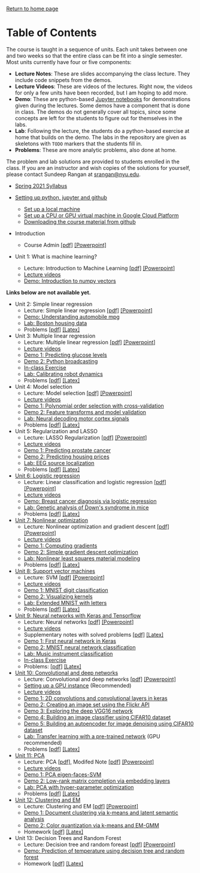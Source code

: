 [Return to home page](./README.md) 

# Table of Contents

The course is taught in a sequence of units.  Each unit takes between one
and two weeks so that the entire class can be fit into a single semester.
Most units currently have four or five components:
* **Lecture Notes**:  These are slides accompanying the class lecture.  They include code snippets
   from the demos.   
* **Lecture Videos**:  These are videos of the lectures.  Right now, the videos
   for only a few units have been recorded, but I am hoping to add more.
* **Demo**: These are python-based [Jupyter notebooks](http://jupyter.org/)
   for demonstrations given during the lectures.  Some demos have a
   component that is done in class.  The demos do not generally cover
   all topics, since some concepts are left for the students to figure out 
   for themselves in the labs.
* **Lab**:  Following the lecture, the students do a python-based exercise at home
   that builds on the demo.
   The labs in the repository are given as skeletons with `TODO`
   markers that the students fill in.
* **Problems**:  These are more analytic problems, also done at home.

The problem and lab solutions are provided to students enrolled in the class.
If you are an instructor
and wish copies of the solutions for yourself,
please contact Sundeep Rangan at <srangan@nyu.edu>.

* [Spring 2021 Syllabus](./lectures/GY6143_ML_Syllabus_S21.pdf)

* [Setting up python, jupyter and github](./Basics/setup.md)
    * [Set up a local machine](./Basics/setup.md)
    * [Set up a CPU or GPU virtual machine in Google Cloud Platform](./GCP/getting_started.md)    
    * [Downloading the course material from github](./Basics/github.md)    
* Introduction
    * Course Admin [[pdf]](./lectures/CourseAdmin.pdf) [[Powerpoint]](./lectures/CourseAdmin.pptx)
    
* Unit 1:  What is machine learning? 
    * Lecture:  Introduction to Machine Learning [[pdf]](./lectures/Lect01_IntroML.pdf)
     [[Powerpoint]](./lectures/Lect01_IntroML.pptx)    
     * [Lecture videos]()
     * [Demo:  Introduction to numpy vectors](./unit01_intro/demo_intro_vectors.ipynb)
    
**Links below are not available yet.**
    

* Unit 2:  Simple linear regression
    * Lecture:  Simple linear regression [[pdf]](./lectures/Lect02_SimpRegression.pdf)
     [[Powerpoint]](./lectures/Lect02_SimpRegression.pptx)        
    * [Demo:  Understanding automobile mpg](./unit02_simp_lin_reg/demo_auto_mpg.ipynb)
    * [Lab: Boston housing data](./unit02_simp_lin_reg/lab_housing_partial.ipynb) 
    * Problems [[pdf]](./unit02_simp_lin_reg/prob/prob_simp_lin_reg.pdf) [[Latex]](./unit02_simp_lin_reg/prob/prob_simp_lin_reg.tex)
* Unit 3:  Multiple linear regression
    * Lecture:  Multiple linear regression [[pdf]](./lectures/Lect03_MultLinRegression.pdf)
     [[Powerpoint]](./lectures/Lect03_MultLinRegression.pptx)    
    * [Lecture videos](./unit03_mult_lin_reg/online/readme.md)
    * [Demo 1:  Predicting glucose levels](./unit03_mult_lin_reg/demo1_glucose.ipynb)
    * [Demo 2:  Python broadcasting](./unit03_mult_lin_reg/demo2_python_broadcasting.ipynb)
    * [In-class Exercise](./unit03_mult_lin_reg/linreg_inclass.ipynb)
    * [Lab: Calibrating robot dynamics](./unit03_mult_lin_reg/lab_robot_calib_partial.ipynb)
    * Problems [[pdf]](./unit03_mult_lin_reg/prob/prob_mult_reg.pdf) [[Latex]](./unit03_mult_lin_reg/prob/prob_mult_reg.tex)
* Unit 4:  Model selection
    * Lecture:  Model selection [[pdf]](./lectures/Lect04_ModelSelection.pdf)
     [[Powerpoint]](./lectures/Lect04_ModelSelection.pptx)    
    * [Lecture videos](./unit04_model_sel/online/readme.md)     
    * [Demo 1:  Polynomial order selection with cross-validation](./unit04_model_sel/demo_polyfit.ipynb)
    * [Demo 2:  Feature transforms and model validation](./unit04_model_sel/demo2_transform.ipynb)
    * [Lab: Neural decoding motor cortex signals](./unit04_model_sel/lab_neural_partial.ipynb)          
    * Problems [[pdf]](./unit04_model_sel/prob/prob_model_sel.pdf) [[Latex]](./unit03_model_sel/hw/hw03_model_sel.tex)    
* Unit 5:  Regularization and LASSO
    * Lecture:  LASSO Regularization [[pdf]](./lectures/Lect05_Lasso.pdf)
     [[Powerpoint]](./lectures/Lect05_Lasso.pptx)        
    * [Lecture videos](./unit05_lasso/online/readme.md)    
    * [Demo 1:  Predicting prostate cancer](./unit05_lasso/demo1_prostate.ipynb)      
    * [Demo 2:  Predicting housing prices](./unit05_lasso/demo2_housing.ipynb) 
    * [Lab: EEG source localization](./unit05_lasso/lab_eeg_partial.ipynb) 
    * Problems [[pdf]](./unit05_lasso/prob/prob_lasso.pdf) [[Latex]](./unit05_lasso/prob/prob_lasso.tex)
* [Unit 6:  Logistic regression](./unit06_logistic/readme.md)
    * Lecture:  Linear classification and logistic regression
    [[pdf]](./lectures/Lect06_LogisticReg.pdf)
    [[Powerpoint]](./lectures/Lect06_LogisticReg.pptx) 
    * [Lecture videos](./unit06_logistic/online/readme.md)            
    * [Demo:  Breast cancer diagnosis via logistic regression](./unit06_logistic/demo_breast_cancer.ipynb)
    * [Lab: Genetic analysis of Down's syndrome in mice](./unit06_logistic/lab_gene_partial.ipynb)
    * Problems [[pdf]](./unit06_logistic/prob/prob_logistic.pdf)
    [[Latex]](./unit06_logistic/prob/prob_logistic.tex) 
* [Unit 7:  Nonlinear optimization](./unit07_optim/readme.md)
    * Lecture:  Nonlinear optimization and gradient descent
    [[pdf]](./lectures/Lect07_Optim.pdf)
    [[Powerpoint]](./lectures/Lect07_Optim.pptx)         
    * [Lecture videos](./unit07_optim/online/readme.md)      
    * [Demo 1:  Computing gradients](./unit07_optim/demo1_computing_gradients.ipynb)
    * [Demo 2:  Simple gradient descent optimization](./unit07_optim/demo2_grad_descent.ipynb)    
    * [Lab: Nonlinear least squares material modeling](./unit07_optim/lab_nlls_partial.ipynb)
    * Problems [[pdf]](./unit07_optim/prob/prob_optim.pdf)
    [[Latex]](./unit07_optim/prob/prob_optim.tex)
* [Unit 8:  Support vector machines](./unit08_svm/readme.md)
    * Lecture:  SVM [[pdf]](./lectures/Lect08_SVM.pdf)
    [[Powerpoint]](./lectures/Lect08_SVM.pptx)      
    * [Lecture videos](./unit08_svm/online/readme.md)   
    * [Demo 1:  MNIST digit classification](./unit08_svm/demo_mnist_svm.ipynb)
    * [Demo 2:  Visualizing kernels](./unit08_svm/demo2_kernels.ipynb)
    * [Lab: Extended MNIST with letters](./unit08_svm/lab_emnist_partial.ipynb)    
    * Problems [[pdf]](./unit08_svm/prob/prob_svm.pdf) [[Latex]](./unit08_svm/prob/prob_svm.tex) 
* [Unit 9: Neural networks with Keras and Tensorflow](./unit09_neural/readme.md)
    * Lecture:  Neural networks [[pdf]](./lectures/Lect09_NeuralNet.pdf)
    [[Powerpoint]](./lectures/Lect09_NeuralNet.pptx)         
    * [Lecture videos](./unit09_neural/online/readme.md)   
    * Supplementary notes with solved problems [[pdf]](./unit09_neural/prob/supplementary_neural.pdf) [[Latex]](./unit09_neural/prob/supplementary_neural.tex)
    * [Demo 1: First neural network in Keras](./unit09_neural/demo1_synthetic.ipynb)
    * [Demo 2: MNIST neural network classification](./unit09_neural/demo2_mnist_neural.ipynb)
    * [Lab:  Music instrument classification](./unit09_neural/lab_music_partial.ipynb)
    * [In-class Exercise](./unit09_neural/neural_inclass.ipynb)
    * Problems: [[pdf]](./unit09_neural/prob/prob_neural.pdf) [[Latex]](./unit09_neural/prob/prob_neural.tex)    
* [Unit 10:  Convolutional and deep networks](./unit10_cnn/readme.md)
    * Lecture:  Convolutional and deep networks
    [[pdf]](./lectures/Lect10_ConvNet.pdf)
    [[Powerpoint]](./lectures/Lect10_ConvNet.pptx)         
    * [Setting up a GPU instance](./GCP/gpu_setup.md) (Recommended)
    * [Lecture videos](./unit10_cnn/online/readme.md)   
    * [Demo 1: 2D convolutions and convolutional layers in keras](./unit10_cnn/demo1_convolutions.ipynb)
    * [Demo 2: Creating an image set using the Flickr API](./unit10_cnn/demo2_flickr_images.ipynb)
    * [Demo 3: Exploring the deep VGG16 network](./unit10_cnn/demo3_vgg16.ipynb)
    * [Demo 4: Building an image classifier using CIFAR10 dataset](./unit10_cnn/demo4_classifier.ipynb)
    * [Demo 5: Building an autoencoder for image denoising using CIFAR10 dataset](./unit10_cnn/demo5_autoencoder.ipynb)
    * [Lab:  Transfer learning with a pre-trained network](./unit10_cnn/lab_fine_tune_partial.ipynb)
    (GPU recommended)
    * Problems [[pdf]](./unit10_cnn/prob/prob_cnn.pdf) [[Latex]](./unit10_cnn/prob/prob_cnn.tex)
* [Unit 11:  PCA](./pca/readme.md)
    * Lecture:  PCA [[pdf]](./lectures/Lect11_PCA.pdf), Modifed Note [[pdf]](./lectures/Lect11_PCA_modified.pdf)
    [[Powerpoint]](./lectures/Lect11_PCA_modified.pptx)         
    * [Lecture videos](./unit11_pca/online/readme.md)   
    * [Demo 1:  PCA eigen-faces-SVM](./unit11_pca/demo1_eigen_face.ipynb)
    * [Demo 2:  Low-rank matrix completion via embedding layers](./unit11_pca/demo2_low_rank.ipynb)
    * [Lab:  PCA with hyper-parameter optimization](./unit11_pca/lab_wine_partial.ipynb)
    * Problems [[pdf]](./unit11_pca/prob/prob_PCA.pdf) [[Latex]](./unit11_pca/prob/prob_PCA.tex)
* [Unit 12:  Clustering and EM](./unit12_cluster/readme.md)
    * Lecture:  Clustering and EM [[pdf]](./lectures/Lect12_Clustering.pdf)
    [[Powerpoint]](./lectures/Lect12_Clustering.pptx)         
    * [Demo 1: Document clustering via k-means and latent semantic analysis](./unit12_cluster/demo1_doc_cluster.ipynb)
    * [Demo 2: Color quantization via k-means and EM-GMM](./unit12_cluster/demo2_kmeans_GMM_color_quantization.ipynb)    
    * Homework [[pdf]](./unit12_cluster/prob/prob_clustering.pdf) [[Latex]](./unit12_cluster/prob/prob_clustering.tex)
* Unit 13:  Decision Trees and Random Forest
    * Lecture:  Decision tree and random foreast [[pdf]](./lectures/Lect13_Trees.pdf)
    [[Powerpoint]](./lectures/Lect13_Trees.pptx)         
    * [Demo: Prediction of temperature using decision tree and random forest](./unit13_tree/decision_tree_and_random_forest.ipynb)
    * Homework [[pdf]](./unit13_tree/prob/prob_tree.pdf) [[Latex]](./unit13_tree/prob/prob_tree.tex)

